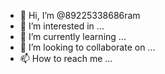 - 👋 Hi, I’m @89225338686ram
- 👀 I’m interested in ...
- 🌱 I’m currently learning ...
- 💞️ I’m looking to collaborate on ...
- 📫 How to reach me ...

<!---
89225338686ram/89225338686ram is a ✨ special ✨ repository because its `README.md` (this file) appears on your GitHub profile.
You can click the Preview link to take a look at your changes.
--->
